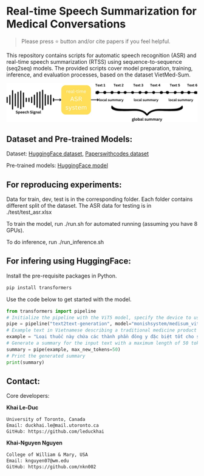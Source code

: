 # Real-time Speech Summarization for Medical Conversations
> Please press ⭐ button and/or cite papers if you feel helpful.

This repository contains scripts for automatic speech recognition (ASR) and real-time speech summarization (RTSS) using sequence-to-sequence (seq2seq) models. The provided scripts cover model preparation, training, inference, and evaluation processes, based on the dataset VietMed-Sum.

<p align="center">
<img src="/VietMed-Sum/RTSS_diagram.png" alt="drawing" width="900"/>
</p>

## Dataset and Pre-trained Models:

Dataset: [HuggingFace dataset](https://huggingface.co/datasets/leduckhai/VietMed-Sum), [Paperswithcodes dataset](https://paperswithcode.com/dataset/vietmed-sum)

Pre-trained models: [HuggingFace model](https://huggingface.co/leduckhai/ViT5-VietMedSum)

## For reproducing experiments:
Data for train, dev, test is in the corresponding folder. Each folder contains different split of the dataset. The ASR data for testing is in ./test/test_asr.xlsx

To train the model, run ./run.sh for automated running (assuming you have 8 GPUs).

To do inference, run ./run_inference.sh

## For infering using HuggingFace:

Install the pre-requisite packages in Python. 
```python
pip install transformers
```

Use the code below to get started with the model.

```python
from transformers import pipeline
# Initialize the pipeline with the ViT5 model, specify the device to use CUDA for GPU acceleration
pipe = pipeline("text2text-generation", model="monishsystem/medisum_vit5", device='cuda')
# Example text in Vietnamese describing a traditional medicine product
example = "Loại thuốc này chứa các thành phần đông y đặc biệt tốt cho sức khoẻ, giúp tăng cường sinh lý và bổ thận tráng dương, đặc biệt tốt cho người cao tuổi và người có bệnh lý nền"
# Generate a summary for the input text with a maximum length of 50 tokens
summary = pipe(example, max_new_tokens=50)
# Print the generated summary
print(summary)
```

## Contact:

Core developers:

**Khai Le-Duc**
```
University of Toronto, Canada
Email: duckhai.le@mail.utoronto.ca
GitHub: https://github.com/leduckhai
```

**Khai-Nguyen Nguyen**
```
College of William & Mary, USA
Email: knguyen07@wm.edu
GitHub: https://github.com/nkn002
```
